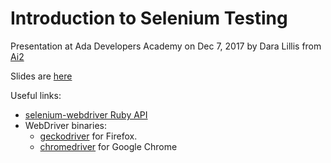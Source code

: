 # Introduction to Selenium Testing

Presentation at Ada Developers Academy on Dec 7, 2017 by Dara Lillis from [Ai2](http://allenai.org)

Slides are [here](https://docs.google.com/presentation/d/18VVayAsMsWPNoURrdCIyIWGhr_flDGTE-IN1K31-ZkU/edit?usp=sharing)

Useful links:
- [selenium-webdriver Ruby API](https://github.com/SeleniumHQ/selenium/wiki/Ruby-Bindings)
- WebDriver binaries:
  - [geckodriver](https://github.com/mozilla/geckodriver) for Firefox.
  - [chromedriver](https://sites.google.com/a/chromium.org/chromedriver/) for Google Chrome
